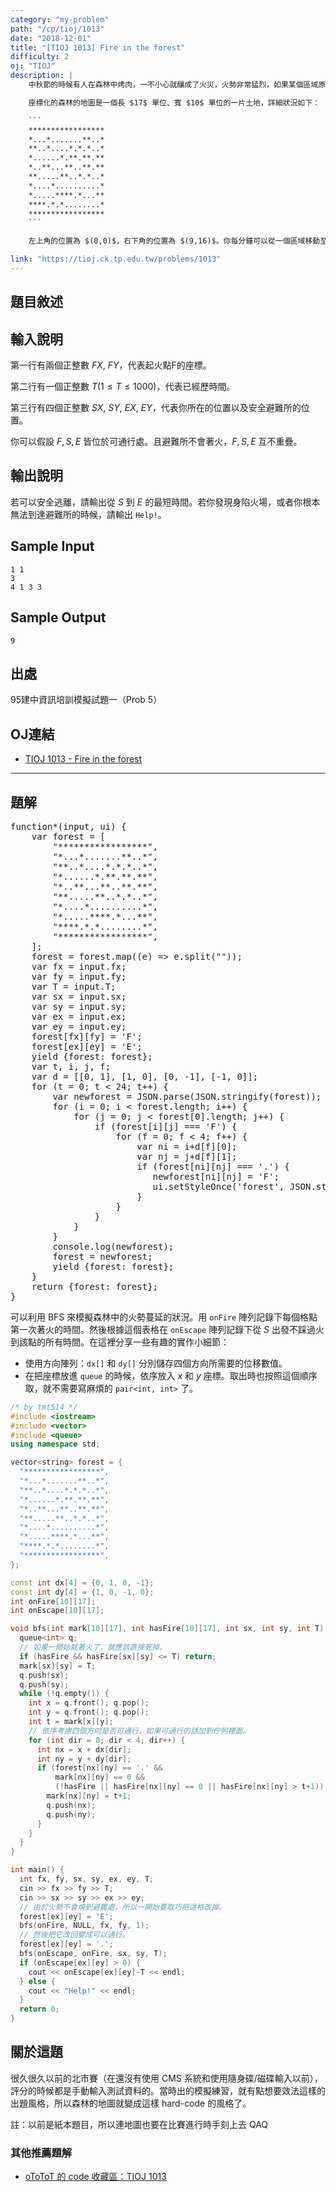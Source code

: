 ```yaml
---
category: "my-problem"
path: "/cp/tioj/1013"
date: "2018-12-01"
title: "[TIOJ 1013] Fire in the forest"
difficulty: 2
oj: "TIOJ"
description: |
    中秋節的時候有人在森林中烤肉，一不小心就釀成了火災，火勢非常猛烈，如果某個區域原本沒有著火，但是相鄰的區域著火了，那麼下一分鐘這個區域也會被火勢波及。你很不幸的身處於著火的森林中，不過好加在你隨身帶了筆記型電腦，而且你恰好有這個森林地圖的資料。由廣播得知，火勢於第 $1$ 分鐘發生於起火點 $F$，而現在已經是第 $T$ 分鐘了。你的位置在 $S$ 處，標記 $E$ 的位置代表安全的避難所，並且有直升機場可以搭乘直升機避難。地圖上標著 `*` 的地方代表不可通行的區域，`.` 則是代表可以通過的區域。時間緊迫！你得趕緊找安全的逃生路線！

    座標化的森林的地圖是一個長 $17$ 單位、寬 $10$ 單位的一片土地，詳細狀況如下：

    ```
    *****************
    *...*.......**..*
    **..*....*.*.*..*
    *......*.**.**.**
    *..**...**..**.**
    **.....**..*.*..*
    *....*..........*
    *.....****.*...**
    ****.*.*........*
    *****************
    ```

    左上角的位置為 $(0,0)$，右下角的位置為 $(9,16)$。你每分鐘可以從一個區域移動至相鄰的區域(在這裡所有的相鄰都不包含對角線方向)。現在給定 $F,T$ 之值以及 $S,E$ 的位置，請你求出從 $S$ 到 $E$ 的最短時間。

link: "https://tioj.ck.tp.edu.tw/problems/1013"
---
```


## 題目敘述

<showvariable varname='description'></showvariable>
 
## 輸入說明

第一行有兩個正整數 $FX$, $FY$，代表起火點F的座標。

第二行有一個正整數 $T (1\le T\le 1000)$，代表已經歷時間。

第三行有四個正整數 $SX$, $SY$, $EX$, $EY$，代表你所在的位置以及安全避難所的位置。

你可以假設 $F,S,E$ 皆位於可通行處。且避難所不會著火，$F,S,E$ 互不重疊。

## 輸出說明

若可以安全逃離，請輸出從 $S$ 到 $E$ 的最短時間。若你發現身陷火場，或者你根本無法到達避難所的時候，請輸出 `Help!`。

## Sample Input

```
1 1 
3 
4 1 3 3 
```

## Sample Output

```
9
```

## 出處

95建中資訊培訓模擬試題一（Prob 5）

## OJ連結

* [TIOJ 1013 - Fire in the forest](https://tioj.ck.tp.edu.tw/problems/1013)

----

## 題解

<algorithm>
<generator><pre>
function*(input, ui) {
    var forest = [
        "*****************",
        "*...*.......**..*",
        "**..*....*.*.*..*",
        "*......*.**.**.**",
        "*..**...**..**.**",
        "**.....**..*.*..*",
        "*....*..........*",
        "*.....****.*...**",
        "****.*.*........*",
        "*****************",
    ];
    forest = forest.map((e) => e.split(""));
    var fx = input.fx;
    var fy = input.fy;
    var T = input.T;
    var sx = input.sx;
    var sy = input.sy;
    var ex = input.ex;
    var ey = input.ey;
    forest[fx][fy] = 'F';
    forest[ex][ey] = 'E';
    yield {forest: forest};
    var t, i, j, f;
    var d = [[0, 1], [1, 0], [0, -1], [-1, 0]];
    for (t = 0; t < 24; t++) {
        var newforest = JSON.parse(JSON.stringify(forest));
        for (i = 0; i < forest.length; i++) {
            for (j = 0; j < forest[0].length; j++) {
                if (forest[i][j] === 'F') {
                    for (f = 0; f < 4; f++) {
                        var ni = i+d[f][0];
                        var nj = j+d[f][1];
                        if (forest[ni][nj] === '.') {
                           newforest[ni][nj] = 'F';
                           ui.setStyleOnce('forest', JSON.stringify([ni, nj]), {fill: 'yellow'}); 
                        }
                    }
                }
            }
        }
        console.log(newforest);
        forest = newforest;
        yield {forest: forest};
    }
    return {forest: forest};
}
</pre></generator>
<inputdata
    data='{"fx":1, "fy":1, "T": 3,
    "sx":4, "sy": 1, "ex": 3, "ey": 3}'></inputdata>
<indirectdisplay grid
    uihelper-node-style='{stroke: "none"}'
    uihelper-content-map='{
        F:{fill: "#FA8", font: "bold 24px Courier New"},
        "*":{fill: "#555"}
    }'
    varname='forest'></indirectdisplay>
</algorithm>

可以利用 BFS 來模擬森林中的火勢蔓延的狀況。用 `onFire` 陣列記錄下每個格點第一次著火的時間。然後根據這個表格在 `onEscape` 陣列記錄下從 $S$ 出發不踩過火到該點的所有時間。在這裡分享一些有趣的實作小細節：

* 使用方向陣列：`dx[]` 和 `dy[]` 分別儲存四個方向所需要的位移數值。
* 在把座標放進 `queue` 的時候，依序放入 $x$ 和 $y$ 座標。取出時也按照這個順序取，就不需要寫麻煩的 `pair<int, int>` 了。

```cpp
/* by tmt514 */
#include <iostream>
#include <vector>
#include <queue>
using namespace std;

vector<string> forest = {
  "*****************",
  "*...*.......**..*",
  "**..*....*.*.*..*",
  "*......*.**.**.**",
  "*..**...**..**.**",
  "**.....**..*.*..*",
  "*....*..........*",
  "*.....****.*...**",
  "****.*.*........*",
  "*****************",
};

const int dx[4] = {0, 1, 0, -1};
const int dy[4] = {1, 0, -1, 0};
int onFire[10][17];
int onEscape[10][17];

void bfs(int mark[10][17], int hasFire[10][17], int sx, int sy, int T) {
  queue<int> q;
  // 如果一開始就著火了，就應該直接死掉。
  if (hasFire && hasFire[sx][sy] <= T) return;
  mark[sx][sy] = T;
  q.push(sx);
  q.push(sy);
  while (!q.empty()) {
    int x = q.front(); q.pop();
    int y = q.front(); q.pop();
    int t = mark[x][y];
    // 依序考慮四個方向是否可通行，如果可通行的話加到佇列裡面。
    for (int dir = 0; dir < 4; dir++) {
      int nx = x + dx[dir];
      int ny = y + dy[dir];
      if (forest[nx][ny] == '.' && 
          mark[nx][ny] == 0 &&
          (!hasFire || hasFire[nx][ny] == 0 || hasFire[nx][ny] > t+1)) {
        mark[nx][ny] = t+1;
        q.push(nx);
        q.push(ny);
      }
    }
  }
}

int main() {
  int fx, fy, sx, sy, ex, ey, T;
  cin >> fx >> fy >> T;
  cin >> sx >> sy >> ex >> ey;
  // 由於火勢不會燒到避難處，所以一開始要取巧把這格改掉。
  forest[ex][ey] = 'E';
  bfs(onFire, NULL, fx, fy, 1);
  // 然後把它改回變成可以通行。
  forest[ex][ey] = '.';
  bfs(onEscape, onFire, sx, sy, T);
  if (onEscape[ex][ey] > 0) {
    cout << onEscape[ex][ey]-T << endl;
  } else {
    cout << "Help!" << endl;
  }
  return 0;
}
```

## 關於這題

很久很久以前的北市賽（在還沒有使用 CMS 系統和使用隨身碟/磁碟輸入以前），評分的時候都是手動輸入測試資料的。當時出的模擬練習，就有點想要效法這樣的出題風格，所以森林的地圖就變成這樣 hard-code 的風格了。

註：以前是紙本題目，所以連地圖也要在比賽進行時手刻上去 QAQ

### 其他推薦題解

* [oToToT 的 code 收藏區：TIOJ 1013](https://blog.ototot.tk/2017/01/tioj-1013-fire-in-forest.html)
